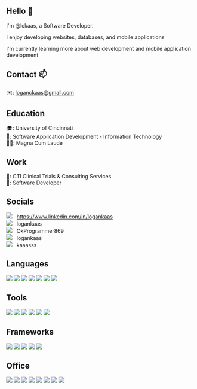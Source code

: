 ## Hello 👋

I'm @lckaas, a Software Developer.

I enjoy developing websites, databases, and mobile applications 

I'm currently learning more about web development and mobile application development

## Contact 📫

✉️: loganckaas@gmail.com

## Education
🎓: University of Cincinnati
<br />
📜: Software Application Development - Information Technology
<br />
🧑‍🎓: Magna Cum Laude

## Work
🏢: CTI Clinical Trials & Consulting Services
<br />
📜: Software Developer

## Socials

<img src="https://img.shields.io/badge/LinkedIn-0077B5?style=for-the-badge&logo=linkedin&logoColor=white" /> &nbsp; https://www.linkedin.com/in/logankaas
<br />
<img src="https://img.shields.io/badge/Instagram-E4405F?style=for-the-badge&logo=instagram&logoColor=white" /> &nbsp; logankaas
<br />
<img src="https://img.shields.io/badge/Reddit-FF4500?style=for-the-badge&logo=reddit&logoColor=white" /> &nbsp; OkProgrammer869
<br />
<img src="https://img.shields.io/badge/Snapchat-FFFC00?style=for-the-badge&logo=snapchat&logoColor=white" /> &nbsp; logankaas
<br />
<img src="https://img.shields.io/badge/apple%20music-FA243C?style=for-the-badge&logo=apple%20music&logoColor=white" /> &nbsp; kaaasss

## Languages

<img src="https://img.shields.io/badge/C%23-239120?style=for-the-badge&logo=csharp&logoColor=white" />
<img src="https://img.shields.io/badge/HTML5-E34F26?style=for-the-badge&logo=html5&logoColor=white" />
<img src="https://img.shields.io/badge/CSS3-1572B6?style=for-the-badge&logo=css3&logoColor=white" />
<img src="https://img.shields.io/badge/JavaScript-323330?style=for-the-badge&logo=javascript&logoColor=F7DF1E" />
<img src="https://img.shields.io/badge/Python-FFD43B?style=for-the-badge&logo=python&logoColor=blue" />
<img src="https://img.shields.io/badge/WebAssembly-654FF0?style=for-the-badge&logo=WebAssembly&logoColor=white" />
<img src="https://img.shields.io/badge/PLSQL-F80000?style=for-the-badge&logo=oracle&logoColor=black" />

## Tools
<img src="https://img.shields.io/badge/VSCode-0078D4?style=for-the-badge&logo=visual%20studio%20code&logoColor=white" />
<img src="https://img.shields.io/badge/VSCode-0078D4?style=for-the-badge&logo=visual%20studio%20code&logoColor=white" />
<img src="https://img.shields.io/badge/sublime_text-%23575757.svg?&style=for-the-badge&logo=sublime-text&logoColor=important" />
<img src="https://img.shields.io/badge/Android_Studio-3DDC84?style=for-the-badge&logo=android-studio&logoColor=white" />
<img src="https://img.shields.io/badge/Notepad++-90E59A.svg?style=for-the-badge&logo=notepad%2B%2B&logoColor=black" />
<img src="https://img.shields.io/badge/Wireshark-1679A7?style=for-the-badge&logo=Wireshark&logoColor=white" />

## Frameworks
<img src="https://img.shields.io/badge/.NET-512BD4?style=for-the-badge&logo=dotnet&logoColor=white" />
<img src="https://img.shields.io/badge/Blazor-512BD4?style=for-the-badge&logo=blazor&logoColor=white" />
<img src="https://img.shields.io/badge/Xamarin-3498DB?style=for-the-badge&logo=xamarin&logoColor=white" />
<img src="https://img.shields.io/badge/JSS-F7DF1E?style=for-the-badge&logo=JSS&logoColor=white" />
<img src="https://img.shields.io/badge/NuGet-004880?style=for-the-badge&logo=nuget&logoColor=white" />

## Office
<img src="https://img.shields.io/badge/Microsoft_SQL_Server-CC2927?style=for-the-badge&logo=microsoft-sql-server&logoColor=white" />
<img src="https://img.shields.io/badge/Microsoft_SharePoint-0078D4?style=for-the-badge&logo=microsoft-sharepoint&logoColor=white" />
<img src="https://img.shields.io/badge/Google%20Sheets-34A853?style=for-the-badge&logo=google-sheets&logoColor=white" />
<img src="https://img.shields.io/badge/Microsoft_Access-A4373A?style=for-the-badge&logo=microsoft-access&logoColor=white" />
<img src="https://img.shields.io/badge/Microsoft_Excel-217346?style=for-the-badge&logo=microsoft-excel&logoColor=white" />
<img src="https://img.shields.io/badge/Microsoft_Word-2B579A?style=for-the-badge&logo=microsoft-word&logoColor=white" />
<img src="https://img.shields.io/badge/Microsoft_Visio-3955A3?style=for-the-badge&logo=microsoft-visio&logoColor=white" />
<img src="https://img.shields.io/badge/Notion-000000?style=for-the-badge&logo=notion&logoColor=white" />


<!--
**lckaas/lckaas** is a ✨ _special_ ✨ repository because its `README.md` (this file) appears on your GitHub profile.

Here are some ideas to get you started:

- 🔭 I’m currently working on ...
- 🌱 I’m currently learning ...
- 👯 I’m looking to collaborate on ...
- 🤔 I’m looking for help with ...
- 💬 Ask me about ...
- 📫 How to reach me: ...
- 😄 Pronouns: ...
- ⚡ Fun fact: ...
-->
